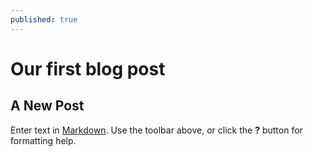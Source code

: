 ```yaml
---
published: true
---
```

# Our first blog post

## A New Post

Enter text in [Markdown](http://daringfireball.net/projects/markdown/). Use the toolbar above, or click the **?** button for formatting help.
